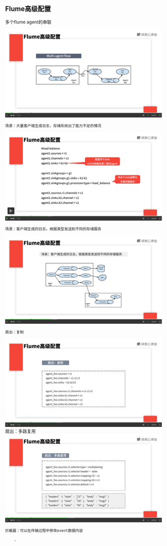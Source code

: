 ## Flume高级配置
多个flume agent的串联  

![Multi-agent flow](./050501_Multi-agent_flow.png)

	场景：大量客户端生成日志，存储系统出了能力不足的情况  

![存储系统能力解决图](./050501_存储系统能力解决图.png)

	场景：客户端生成的日志，根据类型发送到不同的存储服务  
![类型不同解决图](./050501_类型不同解决图.png)

	扇出：复制   
![复制](./050501_复制.png)  
	扇出：多路复用   
![多路复用](./050501_多路复用.png)

	拦截器：可以在传输过程中修改event数据内容

		- 